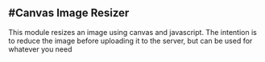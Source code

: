 #Canvas Image Resizer
-----
This module resizes an image using canvas and javascript.
The intention is to reduce the image before uploading it to the server, but can be used for whatever you need
